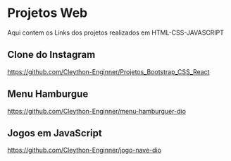 # Projetos Web

Aqui contem os Links dos projetos realizados em HTML-CSS-JAVASCRIPT

## Clone do Instagram

https://github.com/Cleython-Enginner/Projetos_Bootstrap_CSS_React 

## Menu Hamburgue 

https://github.com/Cleython-Enginner/menu-hamburguer-dio

## Jogos em JavaScript 

https://github.com/Cleython-Enginner/jogo-nave-dio 
